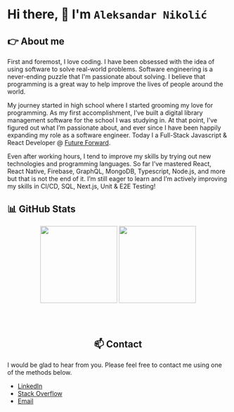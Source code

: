 # Hi there, 👋 I'm `Aleksandar Nikolić`

## :point_right: About me

First and foremost, I love coding. I have been obsessed with the idea of using software to solve real-world problems. Software engineering is a never-ending puzzle that I'm passionate about solving. I believe that programming is a great way to help improve the lives of people around the world.

My journey started in high school where I started grooming my love for programming. As my first accomplishment, I’ve built a digital library management software for the school I was studying in. At that point, I’ve figured out what I’m passionate about, and ever since I have been happily expanding my role as a software engineer. Today I a Full-Stack Javascript & React Developer @ [Future Forward](https://futureforward.nl/).

Even after working hours, I tend to improve my skills by trying out new technologies and programming languages. So far I’ve mastered React, React Native, Firebase, GraphQL, MongoDB, Typescript, Node.js, and more but that is not the end of it. I’m still eager to learn and I’m actively improving my skills in CI/CD, SQL, Next.js, Unit & E2E Testing!

## :bar_chart: GitHub Stats

<!--
[![trophy](https://github-profile-trophy.vercel.app/?username=kubanac95)](https://github.com/ryo-ma/github-profile-trophy)
[![Top Langs](https://github-readme-stats.vercel.app/api/top-langs/?username=anuraghazra&layout=compact)](https://github.com/anuraghazra/github-readme-stats)
-->

<div align="center">

  <img height="175px" src="https://github-readme-stats.vercel.app/api?username=kubanac95&show_icons=true&theme=tokyonight&include_all_commits=true&count_private=true&border_radius=0&hide_border=true"/>

  <img style="margin-bottom: 50px;" height="175px" src="https://github-readme-stats.vercel.app/api/top-langs/?username=kubanac95&layout=compact&langs_count=9&border_radius=0&hide_border=true&theme=tokyonight&card_width=319"/>

<div>

## :mailbox: Contact
<div align='left'>

  I would be glad to hear from you. Please feel free to contact me using one of the methods below.

  - [LinkedIn](https://www.linkedin.com/in/a-nikolic/)
  - [Stack Overflow](https://stackoverflow.com/users/7784769/aleksandar-nikolic)
  - [Email](mailto:aleksandar.nikolic.01@outlook.com)

<div>

<!--
**kubanac95/kubanac95** is a ✨ _special_ ✨ repository because its `README.md` (this file) appears on your GitHub profile.

Here are some ideas to get you started:

- 🔭 I’m currently working on ...
- 🌱 I’m currently learning ...
- 👯 I’m looking to collaborate on ...
- 🤔 I’m looking for help with ...
- 💬 Ask me about ...
- 📫 How to reach me: ...
- 😄 Pronouns: ...
- ⚡ Fun fact: ...
-->
